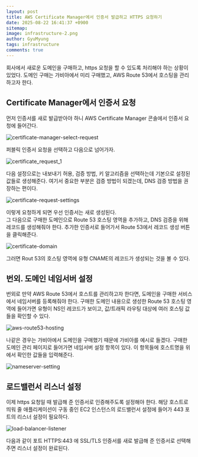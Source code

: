 ```yaml
---
layout:	post
title: AWS Certificate Manager에서 인증서 발급하고 HTTPS 요청하기
date: 2025-08-22 16:41:37 +0900
sitemap: 
image: infrastructure-2.png
author: GyuMyung
tags: infrastructure
comments: true
---
```


회사에서 새로운 도메인을 구매하고, https 요청을 할 수 있도록 처리해야 하는 상황이 있었다. 도메인 구매는 가비아에서 미리 구매했고, AWS Route 53에서 호스팅을 관리하고자 한다.

## Certificate Manager에서 인증서 요청
먼저 인증서를 새로 발급받아야 하니 AWS Certificate Manager 콘솔에서 인증서 요청에 들어간다.

![certificate-manager-select-request](https://i.imgur.com/6DTpN8Q.png)

퍼블릭 인증서 요청을 선택하고 다음으로 넘어가자.

![certificate_request_1](https://i.imgur.com/DaDY2J2.png)

다음 설정으로는 내보내기 허용, 검증 방법, 키 알고리즘을 선택하는데 기본으로 설정된 값들로 생성해준다. 여기서 중요한 부분은 검증 방법이 되겠는데, DNS 검증 방법을 권장하는 편이다.

![certificate-request-settings](https://i.imgur.com/C4wOwss.png)

이렇게 요청하게 되면 우선 인증서는 새로 생성된다.<br>
그 다음으로 구매한 도메인으로 Route 53 호스팅 영역을 추가하고, DNS 검증을 위해 레코드를 생성해줘야 한다. 추가한 인증서로 들어가서 Route 53에서 레코드 생성 버튼을 클릭해준다.

![certificate-domain](https://i.imgur.com/qduCxLP.png)

그러면 Rout 53의 호스팅 영역에 유형 CNAME의 레코드가 생성되는 것을 볼 수 있다.

## 번외. 도메인 네임서버 설정
번외로 만약 AWS Route 53에서 호스트를 관리하고자 한다면, 도메인을 구매한 서비스에서 네임서버를 등록해줘야 한다. 구매한 도메인 내용으로 생성한 Route 53 호스팅 영역에 들어가면 유형이 NS인 레코드가 보이고, 값/트래픽 라우팅 대상에 여러 호스팅 값들을 확인할 수 있다.

![aws-route53-hosting](https://i.imgur.com/xvnmxgW.png)

나같은 경우는 가비아에서 도메인을 구매했기 때문에 가비아를 예시로 들겠다. 구매한 도메인 관리 페이지로 들어가면 네임서버 설정 항목이 있다. 이 항목들에 호스트명을 위에서 확인한 값들을 입력해준다.

![nameserver-setting](https://i.imgur.com/JIj5DfO.png)

## 로드밸런서 리스너 설정
이제 https 요청일 때 발급해 준 인증서로 인증해주도록 설정해야 한다. 해당 호스트로 띄워 줄 애플리케이션이 구동 중인 EC2 인스턴스의 로드밸런서 설정에 들어가 443 포트의 리스너 설정이 필요하다.

![load-balancer-listener](https://i.imgur.com/1nXCl5y.png)

다음과 같이 포트 HTTPS:443 에 SSL/TLS 인증서를 새로 발급해 준 인증서로 선택해주면 리스너 설정이 완료된다.
